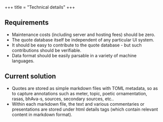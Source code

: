 +++
title = "Technical details"
+++

## Requirements
- Maintenance costs (including server and hosting fees) should be zero.
- The quote database itself be independent of any particular UI system.
- It should be easy to contribute to the quote database - but such contributions should be verifiable.
- Data format should be easily parsable in a variety of machine languages.

## Current solution
- Quotes are stored as simple markdown files with TOML metadata, so as to capture annotations such as meter, topic, poetic ornamentation, rasas, bhAva-s, sources, secondary sources, etc..
- Within each markdown file, the text and various commentaries or presentations are stored under html details tags (which contain relevant content in markdown format).